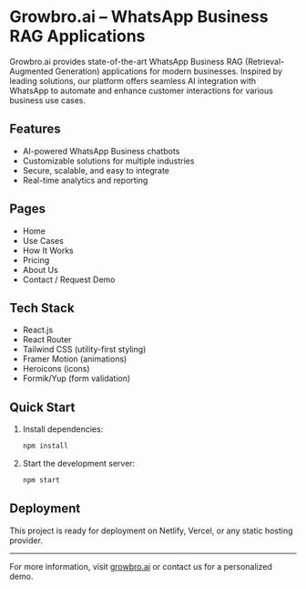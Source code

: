 # Growbro.ai – WhatsApp Business RAG Applications

Growbro.ai provides state-of-the-art WhatsApp Business RAG (Retrieval-Augmented Generation) applications for modern businesses. Inspired by leading solutions, our platform offers seamless AI integration with WhatsApp to automate and enhance customer interactions for various business use cases.

## Features
- AI-powered WhatsApp Business chatbots
- Customizable solutions for multiple industries
- Secure, scalable, and easy to integrate
- Real-time analytics and reporting

## Pages
- Home
- Use Cases
- How It Works
- Pricing
- About Us
- Contact / Request Demo

## Tech Stack
- React.js
- React Router
- Tailwind CSS (utility-first styling)
- Framer Motion (animations)
- Heroicons (icons)
- Formik/Yup (form validation)

## Quick Start

1. Install dependencies:
   ```bash
   npm install
   ```
2. Start the development server:
   ```bash
   npm start
   ```

## Deployment
This project is ready for deployment on Netlify, Vercel, or any static hosting provider.

---

For more information, visit [growbro.ai](https://growbro.ai) or contact us for a personalized demo.
